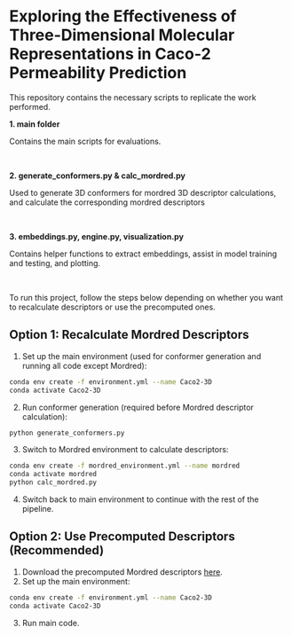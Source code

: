 # Exploring the Effectiveness of Three-Dimensional Molecular Representations in Caco-2 Permeability Prediction
This repository contains the necessary scripts to replicate the work performed.

**1. main folder**

Contains the main scripts for evaluations.

<br>

**2. generate_conformers.py & calc_mordred.py**

Used to generate 3D conformers for mordred 3D descriptor calculations, and calculate the corresponding mordred descriptors

<br>

**3. embeddings.py, engine.py, visualization.py**

Contains helper functions to extract embeddings, assist in model training and testing, and plotting.

<br>

To run this project, follow the steps below depending on whether you want to recalculate descriptors or use the precomputed ones.
## Option 1: Recalculate Mordred Descriptors
1. Set up the main environment (used for conformer generation and running all code except Mordred):
```bash
conda env create -f environment.yml --name Caco2-3D
conda activate Caco2-3D
```
2. Run conformer generation (required before Mordred descriptor calculation):
```bash
python generate_conformers.py
```
3. Switch to Mordred environment to calculate descriptors:
```bash
conda env create -f mordred_environment.yml --name mordred
conda activate mordred
python calc_mordred.py
```
4. Switch back to main environment to continue with the rest of the pipeline.

## Option 2: Use Precomputed Descriptors (Recommended)
1. Download the precomputed Mordred descriptors [here](https://github.com/ngpb99/Exploring-3D-Representations-For-Caco2-Permeability/edit/main/README.md).
2. Set up the main environment:
```bash
conda env create -f environment.yml --name Caco2-3D
conda activate Caco2-3D
```
3. Run main code.
